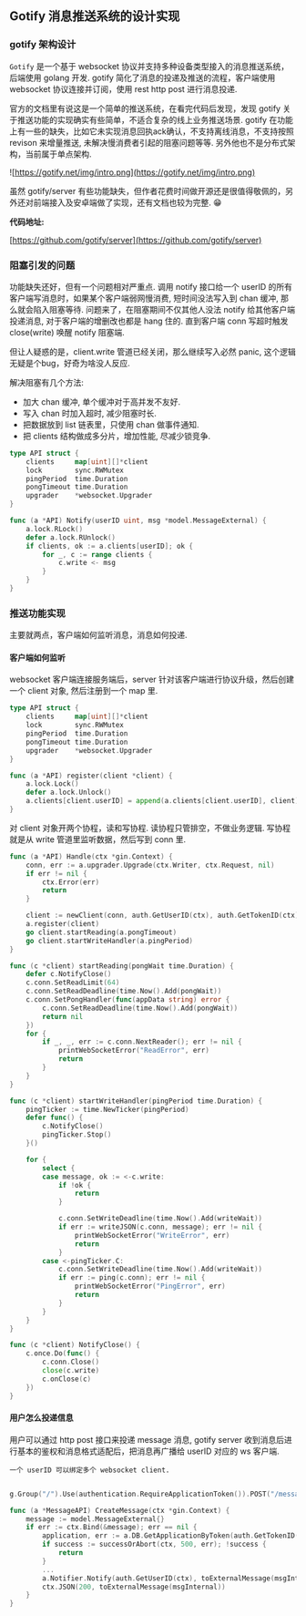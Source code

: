 ## Gotify 消息推送系统的设计实现

### gotify 架构设计

`Gotify` 是一个基于 websocket 协议并支持多种设备类型接入的消息推送系统，后端使用 golang 开发. gotify 简化了消息的投递及推送的流程，客户端使用 websocket 协议连接并订阅，使用 rest http post 进行消息投递. 

官方的文档里有说这是一个简单的推送系统，在看完代码后发现，发现 gotify 关于推送功能的实现确实有些简单，不适合复杂的线上业务推送场景. gotify 在功能上有一些的缺失，比如它未实现消息回执ack确认，不支持离线消息，不支持按照 revison 来增量推送, 未解决慢消费者引起的阻塞问题等等. 另外他也不是分布式架构，当前属于单点架构.

![https://gotify.net/img/intro.png](https://gotify.net/img/intro.png)

虽然 gotify/server 有些功能缺失，但作者花费时间做开源还是很值得敬佩的，另外还对前端接入及安卓端做了实现，还有文档也较为完整. 😁

**代码地址:**

[https://github.com/gotify/server](https://github.com/gotify/server)

### 阻塞引发的问题

功能缺失还好，但有一个问题相对严重点. 调用 notify 接口给一个 userID 的所有客户端写消息时，如果某个客户端弱网慢消费, 短时间没法写入到 chan 缓冲, 那么就会陷入阻塞等待. 问题来了，在阻塞期间不仅其他人没法 notify 给其他客户端投递消息, 对于客户端的增删改也都是 hang 住的. 直到客户端 conn 写超时触发 close(write) 唤醒 notify 阻塞端.

但让人疑惑的是，client.write 管道已经关闭，那么继续写入必然 panic, 这个逻辑无疑是个bug，好奇为啥没人反应.

解决阻塞有几个方法:

- 加大 chan 缓冲, 单个缓冲对于高并发不友好.
- 写入 chan 时加入超时, 减少阻塞时长.
- 把数据放到 list 链表里，只使用 chan 做事件通知.
- 把 clients 结构做成多分片，增加性能, 尽减少锁竞争.

```go
type API struct {
	clients     map[uint][]*client
	lock        sync.RWMutex
	pingPeriod  time.Duration
	pongTimeout time.Duration
	upgrader    *websocket.Upgrader
}

func (a *API) Notify(userID uint, msg *model.MessageExternal) {
	a.lock.RLock()
	defer a.lock.RUnlock()
	if clients, ok := a.clients[userID]; ok {
		for _, c := range clients {
			c.write <- msg
		}
	}
}
```

### 推送功能实现

主要就两点，客户端如何监听消息，消息如何投递.

#### 客户端如何监听

websocket 客户端连接服务端后，server 针对该客户端进行协议升级，然后创建一个 client 对象, 然后注册到一个 map 里.

```go
type API struct {
	clients     map[uint][]*client
	lock        sync.RWMutex
	pingPeriod  time.Duration
	pongTimeout time.Duration
	upgrader    *websocket.Upgrader
}

func (a *API) register(client *client) {
	a.lock.Lock()
	defer a.lock.Unlock()
	a.clients[client.userID] = append(a.clients[client.userID], client)
}
```

对 client 对象开两个协程，读和写协程. 读协程只管排空，不做业务逻辑. 写协程就是从 write 管道里监听数据，然后写到 conn 里.

```go
func (a *API) Handle(ctx *gin.Context) {
	conn, err := a.upgrader.Upgrade(ctx.Writer, ctx.Request, nil)
	if err != nil {
		ctx.Error(err)
		return
	}

	client := newClient(conn, auth.GetUserID(ctx), auth.GetTokenID(ctx), a.remove)
	a.register(client)
	go client.startReading(a.pongTimeout)
	go client.startWriteHandler(a.pingPeriod)
}

func (c *client) startReading(pongWait time.Duration) {
	defer c.NotifyClose()
	c.conn.SetReadLimit(64)
	c.conn.SetReadDeadline(time.Now().Add(pongWait))
	c.conn.SetPongHandler(func(appData string) error {
		c.conn.SetReadDeadline(time.Now().Add(pongWait))
		return nil
	})
	for {
		if _, _, err := c.conn.NextReader(); err != nil {
			printWebSocketError("ReadError", err)
			return
		}
	}
}

func (c *client) startWriteHandler(pingPeriod time.Duration) {
	pingTicker := time.NewTicker(pingPeriod)
	defer func() {
		c.NotifyClose()
		pingTicker.Stop()
	}()

	for {
		select {
		case message, ok := <-c.write:
			if !ok {
				return
			}

			c.conn.SetWriteDeadline(time.Now().Add(writeWait))
			if err := writeJSON(c.conn, message); err != nil {
				printWebSocketError("WriteError", err)
				return
			}
		case <-pingTicker.C:
			c.conn.SetWriteDeadline(time.Now().Add(writeWait))
			if err := ping(c.conn); err != nil {
				printWebSocketError("PingError", err)
				return
			}
		}
	}
}

func (c *client) NotifyClose() {
	c.once.Do(func() {
		c.conn.Close()
		close(c.write)
		c.onClose(c)
	})
}
```

#### 用户怎么投递信息

用户可以通过 http post 接口来投递 message 消息, gotify server 收到消息后进行基本的鉴权和消息格式适配后，把消息再广播给 userID 对应的 ws 客户端.

`一个 userID 可以绑定多个 websocket client.`

```go

g.Group("/").Use(authentication.RequireApplicationToken()).POST("/message", messageHandler.CreateMessage)

func (a *MessageAPI) CreateMessage(ctx *gin.Context) {
	message := model.MessageExternal{}
	if err := ctx.Bind(&message); err == nil {
		application, err := a.DB.GetApplicationByToken(auth.GetTokenID(ctx))
		if success := successOrAbort(ctx, 500, err); !success {
			return
		}
		...
		a.Notifier.Notify(auth.GetUserID(ctx), toExternalMessage(msgInternal))
		ctx.JSON(200, toExternalMessage(msgInternal))
	}
}
```